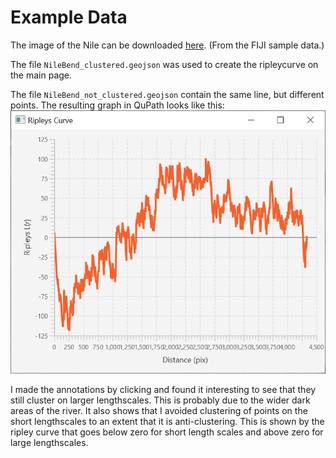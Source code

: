 # Example Data
The image of the Nile can be downloaded [here](http://imagej.net/images/NileBend.jpg). (From the FIJI sample data.)

The file `NileBend_clustered.geojson` was used to create the ripleycurve on the main page.

The file `NileBend_not_clustered.geojson` contain the same line, but different points. 
The resulting graph in QuPath looks like this:
![QuPath screenshot](../imgs/QuPath_Graph_nc.PNG?raw=true "QuPath")

I made the annotations by clicking and found it interesting to see that they still cluster on larger lengthscales. 
This is probably due to the wider dark areas of the river. 
It also shows that I avoided clustering of points on the short lengthscales to an extent that it is anti-clustering. 
This is shown by the ripley curve that goes below zero for short length scales and above zero for large lengthscales.
